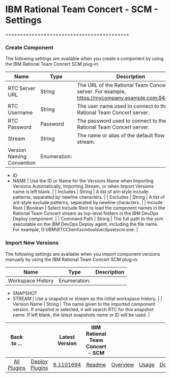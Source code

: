 
# IBM Rational Team Concert - SCM - Settings
==========================================


### Create Component

The following settings are available when you create a component by using the IBM Rational Team Concert SCM plug-in.



| Name | Type | Description |
| --- | --- | --- |
| RTC Server URL | String | The URL of the Rational Team Concert server. For example, https://mycompany.example.com:9443/jazz. |
| RTC Username | String | The user name used to connect to the Rational Team Concert server. |
| RTC Password | Password | The password used to connect to the Rational Team Concert server. |
| Stream | String | The name or alias of the default flow target stream. |
| Version Naming Convention | Enumeration:
* ID
* NAME
| Use the ID or Name for the Versions Name when Importing Versions Automatically, Importing Stream, or when Import Versions name is left blank. |
| Includes | String | A list of ant-style include patterns, separated by newline characters. |
| Excludes | String | A list of ant-style exclude patterns, separated by newline characters. |
| Include Root | Boolean | Select Include Root to load the component names in the Rational Team Concert stream as top-level folders in the IBM DevOps Deploy component. |
| Command Path | String | The full path to the scm executable on the IBM DevOps Deploy agent, including the file name. For example, D:\IBM\RTCClient\scmtools\eclipse\scm.exe. |



### Import New Versions

The following settings are available when you import component versions manually by using the IBM Rational Team Concert SCM plug-in.


| Name | Type | Description |
| --- | --- | --- |
| Workspace History | Enumeration:
* SNAPSHOT
* STREAM
| Use a snapshot or stream as the initial workspace history. |
| Version Name | String | The name given to the imported component version. If snapshot is selected, it will search RTC for this snapshot name. If left blank, the latest snapshots name or ID will be used. |


|Back to ...||Latest Version|IBM Rational Team Concert - SCM ||||
| :---: | :---: | :---: | :---: | :---: | :---: | :---: |
|[All Plugins](../../index.md)|[Deploy Plugins](../README.md)|[8.1101694](https://raw.githubusercontent.com/UrbanCode/IBM-UCD-PLUGINS/main/files/air-plugin-RTC-scm/air-plugin-RTC-scm-8.1101694.zip)|[Readme](README.md)|[Overview](overview.md)|[Usage](usage.md)|[Downloads](downloads.md)|
